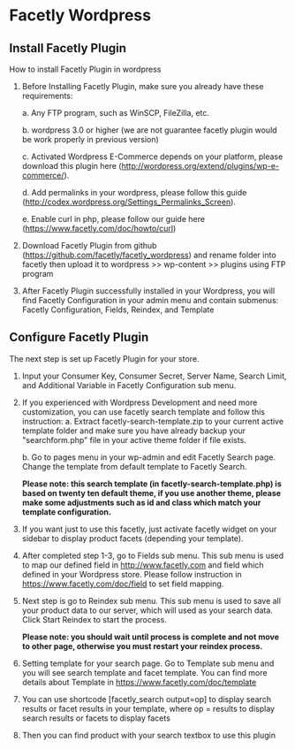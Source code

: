 Facetly Wordpress
=================

Install Facetly Plugin
----------------------

How to install Facetly Plugin in wordpress

1. Before Installing Facetly Plugin, make sure you already have these requirements:
    
     a. Any FTP program, such as WinSCP, FileZilla, etc.
    
     b. wordpress 3.0 or higher (we are not guarantee facetly plugin would be work properly in previous version)
    
     c. Activated Wordpress E-Commerce depends on your platform, please download this plugin here (http://wordpress.org/extend/plugins/wp-e-commerce/).
     
     d. Add permalinks in your wordpress, please follow this guide (http://codex.wordpress.org/Settings_Permalinks_Screen).
     
     e. Enable curl in php, please follow our guide here (https://www.facetly.com/doc/howto/curl)

2. Download Facetly Plugin from github (https://github.com/facetly/facetly_wordpress) and rename folder into facetly then upload it to wordpress >> wp-content >> plugins using FTP program

3. After Facetly Plugin successfully installed in your Wordpress, you will find Facetly Configuration in your admin menu and contain submenus: Facetly Configuration, Fields, Reindex, and Template

Configure Facetly Plugin
------------------------

The next step is set up Facetly Plugin for your store.

1. Input your Consumer Key, Consumer Secret, Server Name, Search Limit, and Additional Variable in Facetly Configuration sub menu.

2. If you experienced with Wordpress Development and need more customization, you can use facetly search template and follow this instruction:
     a. Extract facetly-search-template.zip to your current active template folder and make sure you have already backup your "searchform.php" file in your active theme folder if file exists. 
     
     b. Go to pages menu in your wp-admin and edit Facetly Search page. Change the template from default template to Facetly Search.

    <b>Please note: this search template (in facetly-search-template.php) is based on twenty ten default theme, if you use another theme, please make some adjustments such as id and class which match your template configuration.</b>

3. If you want just to use this facetly, just activate facetly widget on your sidebar to display product facets (depending your template).

4. After completed step 1-3, go to Fields sub menu. This sub menu is used to map our defined field in http://www.facetly.com and field which defined in your Wordpress store. Please follow instruction in https://www.facetly.com/doc/field to set field mapping.

5. Next step is go to Reindex sub menu. This sub menu is used to save all your product data to our server, which will used as your search data. Click Start Reindex to start the process.

    <b>Please note: you should wait until process is complete and not move to other page, otherwise you must restart your reindex process.</b>

6. Setting template for your search page. Go to Template sub menu and you will see search template and facet template. You can find more details about Template in https://www.facetly.com/doc/template

7. You can use shortcode [facetly_search output=op] to display search results or facet results in your template, where op = results to display search results or facets to display facets

8. Then you can find product with your search textbox to use this plugin
